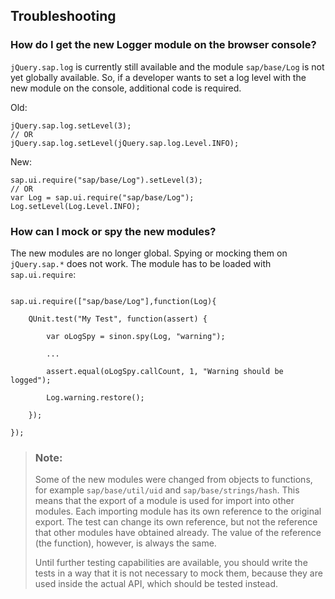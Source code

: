 <!-- loio20f6ea7552c34e248ba7bd4a1d28565b -->

## Troubleshooting



<a name="loio20f6ea7552c34e248ba7bd4a1d28565b__section_vzn_wkf_2fb"/>

### How do I get the new Logger module on the browser console?

`jQuery.sap.log` is currently still available and the module `sap/base/Log` is not yet globally available. So, if a developer wants to set a log level with the new module on the console, additional code is required.

Old:

```
jQuery.sap.log.setLevel(3);
// OR
jQuery.sap.log.setLevel(jQuery.sap.log.Level.INFO);
```

New:

```
sap.ui.require("sap/base/Log").setLevel(3);
// OR
var Log = sap.ui.require("sap/base/Log"); Log.setLevel(Log.Level.INFO);
```



<a name="loio20f6ea7552c34e248ba7bd4a1d28565b__section_unv_wkf_2fb"/>

### How can I mock or spy the new modules?

The new modules are no longer global. Spying or mocking them on `jQuery.sap.*` does not work. The module has to be loaded with `sap.ui.require`:

```

sap.ui.require(["sap/base/Log"],function(Log){

    QUnit.test("My Test", function(assert) {

        var oLogSpy = sinon.spy(Log, "warning");

        ...

        assert.equal(oLogSpy.callCount, 1, "Warning should be logged");

        Log.warning.restore();

    });

});

```

> ### Note:  
> Some of the new modules were changed from objects to functions, for example `sap/base/util/uid` and `sap/base/strings/hash`. This means that the export of a module is used for import into other modules. Each importing module has its own reference to the original export. The test can change its own reference, but not the reference that other modules have obtained already. The value of the reference \(the function\), however, is always the same.
> 
> Until further testing capabilities are available, you should write the tests in a way that it is not necessary to mock them, because they are used inside the actual API, which should be tested instead.

